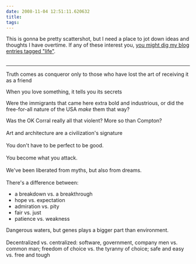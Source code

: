 ```yaml
---
date: 2008-11-04 12:51:11.620632
title: 
tags:
---
```

This is gonna be pretty scattershot, but I need a place to jot down ideas and thoughts I have overtime. If any of these interest you, <a href="/tags/life">you might dig my blog entries tagged "life"</a>.<br /><br />
***
<p>Truth comes as conqueror only to those who have lost the art of receiving it as a friend</p>
<p>When you love something, it tells you its secrets</p>
<p>Were the immigrants that came here extra bold and industrious, or did the free-for-all nature of the USA <i>make</i> them that way?</p>
Was the OK Corral really all that violent? More so than Compton?<br /><br />Art and architecture are a civilization's signature<br /><br />You don't have to be perfect to be good.<br /><br />You become what you attack.<br /><br />We've been liberated from myths, but also from dreams.<br /><br />There's a difference between:<br /><ul><li>a breakdown vs. a breakthrough</li>
<li>hope vs. expectation</li><li>admiration vs. pity</li><li>fair vs. just</li><li>patience vs. weakness<br /></li></ul>Dangerous waters, but genes plays a bigger part than environment.<br /><br />Decentralized vs. centralized: software, government, company men vs. common man; freedom of choice vs. the tyranny of choice; safe and easy vs. free and tough<br />